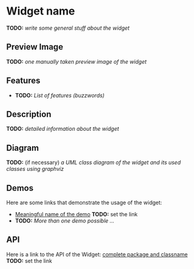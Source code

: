Widget name
===========

**TODO:** *write some general stuff about the widget*

Preview Image
-------------

**TODO:** *one manually taken preview image of the widget*

Features
--------

-   **TODO:** *List of features (buzzwords)*

Description
-----------

**TODO:** *detailed information about the widget*

Diagram
-------

**TODO:** (if necessary) *a UML class diagram of the widget and its used classes using graphviz*

Demos
-----

Here are some links that demonstrate the usage of the widget:

-   [Meaningful name of the demo](http://demo.qooxdoo.org/%{version}/demobrowser/index.html#) **TODO:** set the link
-   **TODO:** *More than one demo possible ...*

API
---

Here is a link to the API of the Widget: [complete package and classname](http://demo.qooxdoo.org/%{version}/apiviewer/index.html#) **TODO:** set the link
